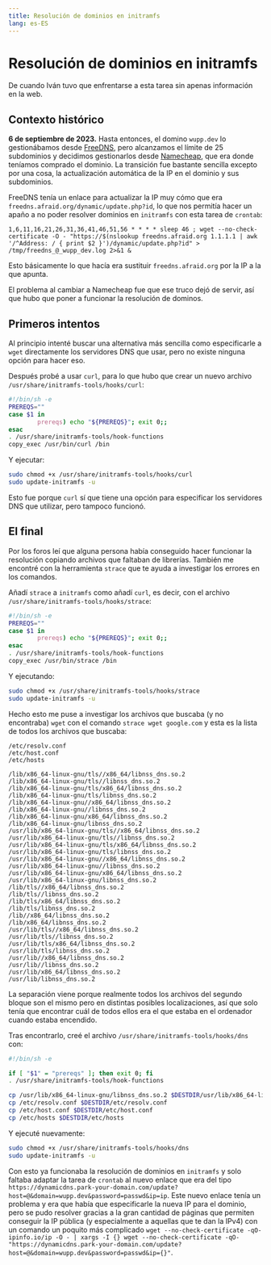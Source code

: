 ```yaml
---
title: Resolución de dominios en initramfs
lang: es-ES
---
```


# Resolución de dominios en initramfs

De cuando Iván tuvo que enfrentarse a esta tarea sin apenas información en la web.

## Contexto histórico

**6 de septiembre de 2023.** Hasta entonces, el domino `wupp.dev` lo gestionábamos desde [FreeDNS](https://freedns.afraid.org/), pero alcanzamos el límite de 25 subdominios y decidimos gestionarlos desde [Namecheap](https://www.namecheap.com/), que era donde teníamos comprado el dominio. La transición fue bastante sencilla excepto por una cosa, la actualización automática de la IP en el dominio y sus subdominios.

FreeDNS tenía un enlace para actualizar la IP muy cómo que era `freedns.afraid.org/dynamic/update.php?id`, lo que nos permitía hacer un apaño a no poder resolver dominios en `initramfs` con esta tarea de `crontab`:

```
1,6,11,16,21,26,31,36,41,46,51,56 * * * * sleep 46 ; wget --no-check-certificate -O - "https://$(nslookup freedns.afraid.org 1.1.1.1 | awk '/^Address: / { print $2 }')/dynamic/update.php?id" > /tmp/freedns_@_wupp_dev.log 2>&1 &
```

Esto básicamente lo que hacía era sustituir `freedns.afraid.org` por la IP a la que apunta.

El problema al cambiar a Namecheap fue que ese truco dejó de servir, así que hubo que poner a funcionar la resolución de dominos.

## Primeros intentos

Al principio intenté buscar una alternativa más sencilla como especificarle a `wget` directamente los servidores DNS que usar, pero no existe ninguna opción para hacer eso.

Después probé a usar `curl`, para lo que hubo que crear un nuevo archivo `/usr/share/initramfs-tools/hooks/curl`:

```sh
#!/bin/sh -e
PREREQS=""
case $1 in
        prereqs) echo "${PREREQS}"; exit 0;;
esac
. /usr/share/initramfs-tools/hook-functions
copy_exec /usr/bin/curl /bin
```

Y ejecutar:

```sh
sudo chmod +x /usr/share/initramfs-tools/hooks/curl
sudo update-initramfs -u
```

Esto fue porque `curl` sí que tiene una opción para especificar los servidores DNS que utilizar, pero tampoco funcionó.

## El final

Por los foros leí que alguna persona había conseguido hacer funcionar la resolución copiando archivos que faltaban de librerías. También me encontré con la herramienta `strace` que te ayuda a investigar los errores en los comandos.

Añadí `strace` a `initramfs` como añadí `curl`, es decir, con el archivo `/usr/share/initramfs-tools/hooks/strace`:

```sh
#!/bin/sh -e
PREREQS=""
case $1 in
        prereqs) echo "${PREREQS}"; exit 0;;
esac
. /usr/share/initramfs-tools/hook-functions
copy_exec /usr/bin/strace /bin
```

Y ejecutando:

```sh
sudo chmod +x /usr/share/initramfs-tools/hooks/strace
sudo update-initramfs -u
```

Hecho esto me puse a investigar los archivos que buscaba (y no encontraba) `wget` con el comando `strace wget google.com` y esta es la lista de todos los archivos que buscaba:

```
/etc/resolv.conf
/etc/host.conf
/etc/hosts

/lib/x86_64-linux-gnu/tls//x86_64/libnss_dns.so.2
/lib/x86_64-linux-gnu/tls//libnss_dns.so.2
/lib/x86_64-linux-gnu/tls/x86_64/libnss_dns.so.2
/lib/x86_64-linux-gnu/tls/libnss_dns.so.2
/lib/x86_64-linux-gnu//x86_64/libnss_dns.so.2
/lib/x86_64-linux-gnu//libnss_dns.so.2
/lib/x86_64-linux-gnu/x86_64/libnss_dns.so.2
/lib/x86_64-linux-gnu/libnss_dns.so.2
/usr/lib/x86_64-linux-gnu/tls//x86_64/libnss_dns.so.2
/usr/lib/x86_64-linux-gnu/tls//libnss_dns.so.2
/usr/lib/x86_64-linux-gnu/tls/x86_64/libnss_dns.so.2
/usr/lib/x86_64-linux-gnu/tls/libnss_dns.so.2
/usr/lib/x86_64-linux-gnu//x86_64/libnss_dns.so.2
/usr/lib/x86_64-linux-gnu//libnss_dns.so.2
/usr/lib/x86_64-linux-gnu/x86_64/libnss_dns.so.2
/usr/lib/x86_64-linux-gnu/libnss_dns.so.2
/lib/tls//x86_64/libnss_dns.so.2
/lib/tls//libnss_dns.so.2
/lib/tls/x86_64/libnss_dns.so.2
/lib/tls/libnss_dns.so.2
/lib//x86_64/libnss_dns.so.2
/lib/x86_64/libnss_dns.so.2
/usr/lib/tls//x86_64/libnss_dns.so.2
/usr/lib/tls//libnss_dns.so.2
/usr/lib/tls/x86_64/libnss_dns.so.2
/usr/lib/tls/libnss_dns.so.2
/usr/lib//x86_64/libnss_dns.so.2
/usr/lib//libnss_dns.so.2
/usr/lib/x86_64/libnss_dns.so.2
/usr/lib/libnss_dns.so.2
```

La separación viene porque realmente todos los archivos del segundo bloque son el mismo pero en distintas posibles localizaciones, así que solo tenía que encontrar cuál de todos ellos era el que estaba en el ordenador cuando estaba encendido.

Tras encontrarlo, creé el archivo `/usr/share/initramfs-tools/hooks/dns` con:

```sh
#!/bin/sh -e

if [ "$1" = "prereqs" ]; then exit 0; fi
. /usr/share/initramfs-tools/hook-functions

cp /usr/lib/x86_64-linux-gnu/libnss_dns.so.2 $DESTDIR/usr/lib/x86_64-linux-gnu/libnss_dns.so.2
cp /etc/resolv.conf $DESTDIR/etc/resolv.conf
cp /etc/host.conf $DESTDIR/etc/host.conf
cp /etc/hosts $DESTDIR/etc/hosts
```

Y ejecuté nuevamente:

```sh
sudo chmod +x /usr/share/initramfs-tools/hooks/dns
sudo update-initramfs -u
```

Con esto ya funcionaba la resolución de dominios en `initramfs` y solo faltaba adaptar la tarea de `crontab` al nuevo enlace que era del tipo `https://dynamicdns.park-your-domain.com/update?host=@&domain=wupp.dev&password=passwd&ip=ip`. Este nuevo enlace tenía un problema y era que había que especificarle la nueva IP para el dominio, pero se pudo resolver gracias a la gran cantidad de páginas que permiten conseguir la IP pública (y especialmente a aquellas que te dan la IPv4) con un comando un poquito más complicado `wget --no-check-certificate -qO- ipinfo.io/ip -O - | xargs -I {} wget --no-check-certificate -qO- "https://dynamicdns.park-your-domain.com/update?host=@&domain=wupp.dev&password=passwd&ip={}"`.
